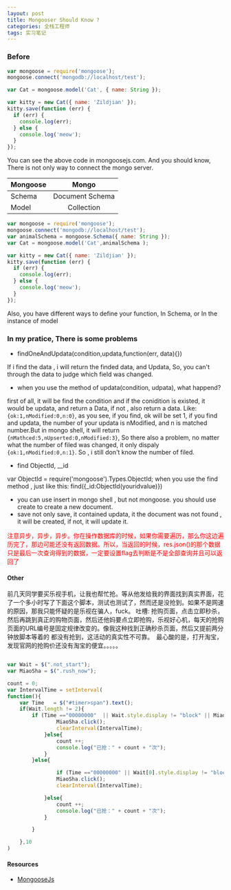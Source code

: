 ```yaml
---
layout: post
title: Mongooser Should Know ? 
categories: 全栈工程师
tags: 实习笔记
---
```



### Before

```js
var mongoose = require('mongoose');
mongoose.connect('mongodb://localhost/test');

var Cat = mongoose.model('Cat', { name: String });

var kitty = new Cat({ name: 'Zildjian' });
kitty.save(function (err) {
  if (err) {
    console.log(err);
  } else {
    console.log('meow');
  }
});

```

You can see the above code in mongoosejs.com. And you should know, There is not only way to connect the mongo server. 

| Mongoose       |   Mongo
| ------------- |:-------------: 
| Schema         | Document Schema
| Model         | Collection



```js
var mongoose = require('mongoose');
mongoose.connect('mongodb://localhost/test');
var animalSchema = mongoose.Schema({ name: String });
var Cat = mongoose.model('Cat',animalSchema );

var kitty = new Cat({ name: 'Zildjian' });
kitty.save(function (err) {
  if (err) {
    console.log(err);
  } else {
    console.log('meow');
  }
});

```

Also, you have different ways to define your function, In Schema, or In the instance of model


### In my pratice, There is some problems

* findOneAndUpdata(condition,updata,function(err, data){})

> 
If i find the data , i will return the finded data, and Updata, So, you  can't through the data to judge which field was changed.

* when you use the method of updata(condition, udpata), what happend?

> 
first of all, it will be find the condition and if the conidition is existed, it would be updata, and return a Data, if not , also return a data. Like: `{ok:1,nModified:0,n:0}`, as you see, if you find, ok will be set 1, if you find and updata, the number of your updata is nModified, and n is matched number.But in mongo shell, it will return `{nMathced:5,nUpserted:0,nModified:3}`, So there also a problem, no matter what the number of filed was changed, it only dispaly `{ok:1,nModified:0,n:1}`. So , i still don't know the number of filed.

* find ObjectId,  __id

> 
var ObjectId = require('mongoose').Types.ObjectId;
when you use the find method , just like this: find({_id:ObjectId(youridvalue)})

* you can use insert in mongo shell , but not mongoose. you should use create to create a new document.
* save not only save, it contained updata, it the document was not found , it will be created, if not, it will update it.

<font color = "red" >注意异步，异步，异步。你在操作数据库的时候，如果你需要遍历，那么你这边遍历完了，那边可能还没有返回数据。所以，当返回的时候，res.json()的那个数据只是最后一次查询得到的数据，一定要设置flag去判断是不是全部查询并且可以返回了 </font>


#### Other
前几天同学要买乐视手机，让我也帮忙抢。等从他发给我的界面找到真实界面，花了一个多小时写了下面这个脚本，测试也测试了，然而还是没抢到。如果不是网速的原因，那我只能怀疑的是乐视在骗人，fuck。
吐槽: 抢购页面，点击立即秒杀，然后再跳到真正的购物页面，然后还他妈要点立即抢购，乐视好心机，每天的抢购页面的URL编号是固定规律改变的。像我这种找到正确秒杀页面，然后又提前两分钟放脚本等着的
都没有抢到，这活动的真实性不可靠。　最心酸的是，打开淘宝，发现官网的抢购价还没有淘宝的便宜。。。。。

```js

var Wait = $(".not_start");
var MiaoSha = $(".rush_now");

count = 0;
var IntervalTime = setInterval(
function(){
	var Time   = $("#timer>span").text();
	if(Wait.length != 2){
		if (Time =="00000000"  || Wait.style.display != "block" || MiaoSha.style.display != "none" ){
				MiaoSha.click();
				clearInterval(IntervalTime);
			}else{
				count ++;
				console.log("已抢：" + count + "次");
			}
		}else{

				if (Time =="00000000" || Wait[0].style.display != "block" || MiaoSha[0].style.display != "none" ){
				MiaoSha.click();
				clearInterval(IntervalTime);

			}else{
				count ++;
				console.log("已抢：" + count + "次");
			}

		}

	},10
)

```

#### Resources

* [MongooseJs](http://mongoosejs.com/)
